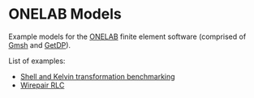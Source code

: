 # ONELAB Models
Example models for the [ONELAB](https://onelab.info/) finite element software (comprised of [Gmsh](https://gmsh.info/) and [GetDP](https://getdp.info/)).

List of examples:

* [Shell and Kelvin transformation benchmarking](./ShellAndKelvin/)
* [Wirepair RLC](./WirepairRLC/)
